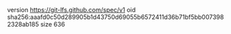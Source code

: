 version https://git-lfs.github.com/spec/v1
oid sha256:aaafd0c50d289905b1d43750d69055b6572411d36b71bf5bb0073982328ab185
size 636
